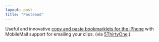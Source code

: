 ```yaml
---
layout: post
title: "Pastebud"
---
```


Useful and innovative [copy and paste bookmarklets for the iPhone](http://pastebud.com "Pastebud") with MobileMail support for emailing your clips. (via <a href="http://5thirtyone.com/archives/1761">5ThirtyOne</a>.)
